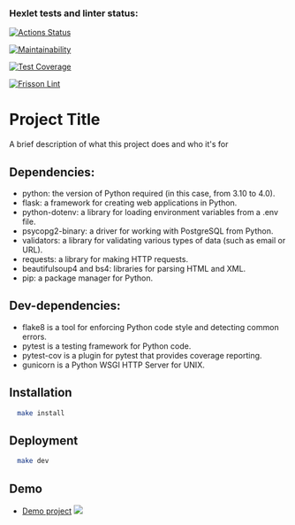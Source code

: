### Hexlet tests and linter status:
[![Actions Status](https://github.com/FrissonFrisson/python-project-83/actions/workflows/hexlet-check.yml/badge.svg)](https://github.com/FrissonFrisson/python-project-83/actions)

[![Maintainability](https://api.codeclimate.com/v1/badges/1a1d2aebc7c649f916d6/maintainability)](https://codeclimate.com/github/FrissonFrisson/python-project-83/maintainability)

[![Test Coverage](https://api.codeclimate.com/v1/badges/1a1d2aebc7c649f916d6/test_coverage)](https://codeclimate.com/github/FrissonFrisson/python-project-83/test_coverage)

[![Frisson Lint](https://github.com/FrissonFrisson/python-project-83/actions/workflows/check_lint.yml/badge.svg)](https://github.com/FrissonFrisson/python-project-83/actions/workflows/check_lint.yml)



# Project Title

A brief description of what this project does and who it's for


## Dependencies:

- python: the version of Python required (in this case, from 3.10 to 4.0).
- flask: a framework for creating web applications in Python.
- python-dotenv: a library for loading environment variables from a .env file.
- psycopg2-binary: a driver for working with PostgreSQL from Python.
- validators: a library for validating various types of data (such as email or URL).
- requests: a library for making HTTP requests.
- beautifulsoup4 and bs4: libraries for parsing HTML and XML.
- pip: a package manager for Python.

## Dev-dependencies:
- flake8 is a tool for enforcing Python code style and detecting common errors.
- pytest is a testing framework for Python code.
- pytest-cov is a plugin for pytest that provides coverage reporting.
- gunicorn is a Python WSGI HTTP Server for UNIX.



## Installation

```bash
  make install
```
    
## Deployment

```bash
  make dev
```





## Demo

 - [Demo project](https://test-4izv.onrender.com/urls)
 ![](https://github.com/FrissonFrisson/python-project-83/demo.gif)